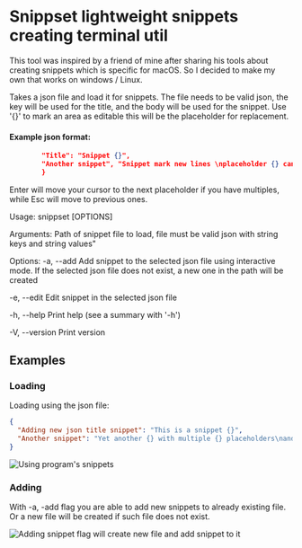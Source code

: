 # Snippset lightweight snippets creating terminal util

This tool was inspired by a friend of mine after sharing his tools about creating snippets which is specific for macOS. So I decided to make my own that works on windows / Linux.

Takes a json file and load it for snippets. The file needs to be valid json, the key will be used for the title, and the body will be used for the snippet. Use '{}' to mark an area as editable this will be the placeholder for replacement.

#### Example json format:
```json {
        "Title": "Snippet {}",
        "Another snippet", "Snippet mark new lines \nplaceholder {} can have multiple {} placeholders"
        }
```

Enter will move your cursor to the next placeholder if you have multiples, while Esc will move to previous ones.

Usage: snippset [OPTIONS] <PATH>

Arguments:
  <PATH>
          Path of snippet file to load, file must be valid json with string keys and string values"

Options:
  -a, --add
          Add snippet to the selected json file using interactive mode. If the selected json file does not exist, a new one in the path will be created

  -e, --edit
          Edit snippet in the selected json file

  -h, --help
          Print help (see a summary with '-h')

  -V, --version
          Print version

## Examples 

### Loading
Loading using the json file:
```json
{
  "Adding new json title snippet": "This is a snippet {}",
  "Another snippet": "Yet another {} with multiple {} placeholders\nand new lines"
}
```

![Using program's snippets](./examples/loading-snippet.gif)


### Adding
With -a, -add flag you are able to add new snippets to already existing file. Or a new file will be created if such file does not exist.

![Adding snippet flag will create new file and add snippet to it](./examples/adding-snippet.gif)
